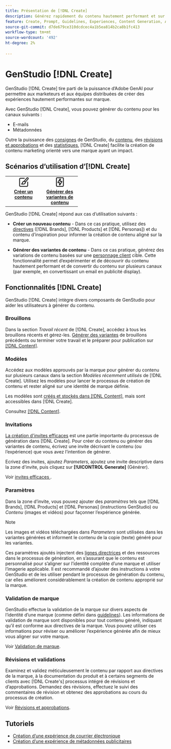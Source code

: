 ```yaml
---
title: Présentation de [!DNL Create]
description: Générez rapidement du contenu hautement performant et sur marque avec une IA générative dans GenStudio [!DNL Create].
feature: Create, Prompt, Guidelines, Experiences, Content Generation, Approval
source-git-commit: d7de679ce310dcdcec4a1b5ea814b2ca8b1fc413
workflow-type: tm+mt
source-wordcount: '492'
ht-degree: 2%

---
```



# GenStudio [!DNL Create]

GenStudio [!DNL Create] tire parti de la puissance d’Adobe GenAI pour permettre aux marketeurs et aux équipes distribuées de créer des expériences hautement performantes sur marque.

Avec GenStudio [!DNL Create], vous pouvez générer du contenu pour les canaux suivants :

* E-mails
* Métadonnées
<!-- * Social media images and ads
* Display ads -->

Outre la puissance des [consignes](/help/user-guide/guidelines/overview.md) de GenStudio, du [contenu](/help/user-guide/content/overview.md), des [révisions et approbations](/help/user-guide/approvals/overview.md) et des [statistiques](/help/user-guide/insights/overview.md), [!DNL Create] facilite la création de contenu marketing orienté vers une marque ayant un impact.

## Scénarios d’utilisation d’[!DNL Create] 

<table style="table-layout:fixed">
<tr style="border: 0;">
   <td align="center" valign="top" width="100">
      <a href="/help/tutorials/tutorials.md">
      <img alt="Créer du contenu" src="../../assets/icons/icon-create.svg" width="35">
      </a>
      <div>
         <a href="/help/tutorials/tutorials.md">
         <strong>Créer un contenu</strong>
         </a>
      </div>
   </td>
   <!-- <td align="center" valign="top" width="100">
      <a href="/help/user-guide/content/overview.md">
      <img alt="Re-use existing content" src="../../assets/icons/icon-addContent.svg" width="35">
      </a>
      <div>
         <a href="/help/user-guide/content/overview.md">
         <strong>Re-use existing content</strong>
         </a>
      </div>
   </td> -->
   <td align="center" valign="top" width="100">
      <a href="/help/user-guide/create/generate-variants.md">
      <img alt="Générer des variantes de contenu" src="../../assets/icons/icon-template.svg" width="35">
      </a>
      <div>
         <a href="../create/generate-variants.md">
         <strong>Générer des variantes de contenu</strong>
         </a>
      </div>
   </td>
</tr>
</table>

GenStudio [!DNL Create] répond aux cas d’utilisation suivants :

* **Créer un nouveau contenu** - Dans ce cas pratique, utilisez des [directives](/help/user-guide/guidelines/overview.md) ([!DNL Brands], [!DNL Products] et [!DNL Personas]) et du contenu d’inspiration pour informer la création de contenu aligné sur la marque.
<!-- * **Re-use existing content** - In this use case, upload an existing email, ad, or image to GenStudio and use the power of Adobe generative AI technology to revise and improve existing content. -->
* **Générer des variantes de contenu** - Dans ce cas pratique, générez des variations de contenu basées sur une [personnage client](/help/user-guide/guidelines/personas.md) cible. Cette fonctionnalité permet d’expérimenter et de découvrir du contenu hautement performant et de convertir du contenu sur plusieurs canaux (par exemple, en convertissant un email en publicité display).

## Fonctionnalités [!DNL Create]

GenStudio [!DNL Create] intègre divers composants de GenStudio pour aider les utilisateurs à générer du contenu.

### Brouillons

Dans la section _Travail récent_ de [!DNL Create], accédez à tous les brouillons récents et gérez-les. [Générer des variantes](/help/user-guide/create/generate-variants.md) de brouillons précédents ou terminer votre travail et le préparer pour publication sur [[!DNL Content]](/help/user-guide/content/overview.md).

### Modèles

Accédez aux modèles approuvés par la marque pour générer du contenu sur plusieurs canaux dans la section _Modèles récemment utilisés_ de [!DNL Create]. Utilisez les modèles pour lancer le processus de création de contenu et rester aligné sur une identité de marque définie.

Les modèles sont [ créés et stockés dans  [!DNL Content]](/help/user-guide/content/overview.md), mais sont accessibles dans [!DNL Create].

Consultez [[!DNL Content]](/help/user-guide/content/overview.md).

### Invitations

[La création d&#39;invites efficaces](/help/user-guide/effective-prompts.md) est une partie importante du processus de génération dans [!DNL Create]. Pour créer du contenu ou générer des variantes de contenu, écrivez une invite décrivant le contenu (ou l’expérience) que vous avez l’intention de générer.

Ecrivez des invites, ajoutez _Parameters_, ajoutez une invite descriptive dans la zone d&#39;invite, puis cliquez sur **[!UICONTROL Generate]** (Générer).

Voir [ invites efficaces ](/help/user-guide/effective-prompts.md).

### Paramètres

Dans la zone d’invite, vous pouvez ajouter des _paramètres_ tels que [!DNL Brands], [!DNL Products] et [!DNL Personas] (instructions GenStudio) ou _Contenu_ (images et vidéos) pour façonner l’expérience générée.

>[!NOTE]
>
>Les images et vidéos téléchargées dans _Parameters_ sont utilisées dans les variantes générées et informent le contenu de la copie (texte) généré pour les variantes.

Ces paramètres ajoutés injectent des [lignes directrices](/help/user-guide/guidelines/overview.md) et des ressources dans le processus de génération, en s’assurant que le contenu est personnalisé pour s’aligner sur l’identité complète d’une marque et utiliser l’imagerie applicable. Il est recommandé d’ajouter des instructions à votre GenStudio et de les utiliser pendant le processus de génération du contenu, car elles améliorent considérablement la création de contenu approprié sur la marque.

### Validation de marque

GenStudio effectue la validation de la marque sur divers aspects de l’identité d’une marque (comme défini dans [guidelines](/help/user-guide/guidelines/overview.md)). Les informations de validation de marque sont disponibles pour tout contenu généré, indiquant qu’il est conforme aux directives de la marque. Vous pouvez utiliser ces informations pour réviser ou améliorer l’expérience générée afin de mieux vous aligner sur votre marque.

Voir [Validation de marque](/help/user-guide/guidelines/brand-validation.md).


### Révisions et validations

Examinez et validez méticuleusement le contenu par rapport aux directives de la marque, à la documentation du produit et à certains segments de clients avec [!DNL Create's] processus intégré de révisions et d’approbations. Demandez des révisions, effectuez le suivi des commentaires de révision et obtenez des approbations au cours du processus de création.

Voir [Révisions et approbations](/help/user-guide/approvals/overview.md).

## Tutoriels

* [Création d’une expérience de courrier électronique](/help/tutorials/create-email-experience.md)
* [Création d’une expérience de métadonnées publicitaires](/help/tutorials/create-meta-ad.md)

<!-- ### Anatomy of an email experience

## Prerequisites for using Create -->
